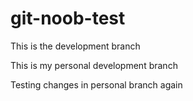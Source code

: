 # git-noob-test
This is the development branch

This is my personal development branch

Testing changes in personal branch again
